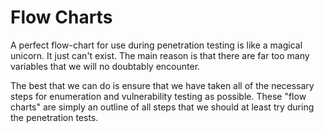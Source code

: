 # Flow Charts
A perfect flow-chart for use during penetration testing is like a magical unicorn. It just can't exist. The main reason is that there are far too many variables that we will no doubtably encounter. 

The best that we can do is ensure that we have taken all of the necessary steps for enumeration and vulnerability testing as possible. These "flow charts" are simply an outline of all steps that we should at least try during the penetration tests.

